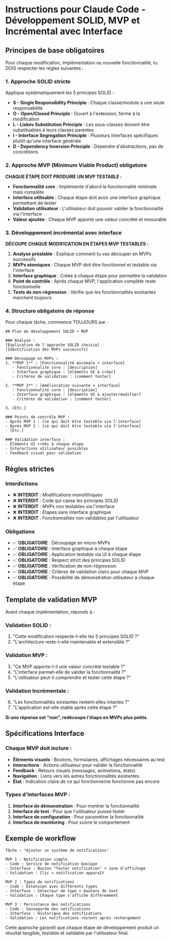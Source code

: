 # Instructions pour Claude Code - Développement SOLID, MVP et Incrémental avec Interface

## Principes de base obligatoires

Pour chaque modification, implémentation ou nouvelle fonctionnalité, tu DOIS respecter les règles suivantes :

### 1. Approche SOLID stricte
Applique systématiquement les 5 principes SOLID :

- **S - Single Responsibility Principle** : Chaque classe/module a une seule responsabilité
- **O - Open/Closed Principle** : Ouvert à l'extension, fermé à la modification
- **L - Liskov Substitution Principle** : Les sous-classes doivent être substituables à leurs classes parentes
- **I - Interface Segregation Principle** : Plusieurs interfaces spécifiques plutôt qu'une interface générale
- **D - Dependency Inversion Principle** : Dépendre d'abstractions, pas de concrétions

### 2. Approche MVP (Minimum Viable Product) obligatoire

**CHAQUE ÉTAPE DOIT PRODUIRE UN MVP TESTABLE :**

- **Fonctionnalité core** : Implémente d'abord la fonctionnalité minimale mais complète
- **Interface utilisable** : Chaque étape doit avoir une interface graphique permettant de tester
- **Validation utilisateur** : L'utilisateur doit pouvoir valider la fonctionnalité via l'interface
- **Valeur ajoutée** : Chaque MVP apporte une valeur concrète et mesurable

### 3. Développement incrémental avec interface

**DÉCOUPE CHAQUE MODIFICATION EN ÉTAPES MVP TESTABLES :**

1. **Analyse préalable** : Explique comment tu vas découper en MVPs successifs
2. **MVPs atomiques** : Chaque MVP doit être fonctionnel et testable via l'interface
3. **Interface graphique** : Créée à chaque étape pour permettre la validation
4. **Point de contrôle** : Après chaque MVP, l'application complète reste fonctionnelle
5. **Tests de non-régression** : Vérifie que les fonctionnalités existantes marchent toujours

### 4. Structure obligatoire de réponse

Pour chaque tâche, commence TOUJOURS par :

```
## Plan de développement SOLID + MVP

### Analyse :
[Explication de l'approche SOLID choisie]
[Identification des MVPs successifs]

### Découpage en MVPs :
1. **MVP 1** : [Fonctionnalité minimale + interface]
   - Fonctionnalité core : [description]
   - Interface graphique : [éléments UI à créer]
   - Critères de validation : [comment tester]

2. **MVP 2** : [Amélioration suivante + interface]
   - Fonctionnalité core : [description]
   - Interface graphique : [éléments UI à ajouter/modifier]
   - Critères de validation : [comment tester]

3. [Etc.]

### Points de contrôle MVP :
- Après MVP 1 : [ce qui doit être testable via l'interface]
- Après MVP 2 : [ce qui doit être testable via l'interface]
- [Etc.]

### Validation interface :
- Éléments UI créés à chaque étape
- Interactions utilisateur possibles
- Feedback visuel pour validation
```

## Règles strictes

### Interdictions
- ❌ **INTERDIT** : Modifications monolithiques
- ❌ **INTERDIT** : Code qui casse les principes SOLID
- ❌ **INTERDIT** : MVPs non testables via l'interface
- ❌ **INTERDIT** : Étapes sans interface graphique
- ❌ **INTERDIT** : Fonctionnalités non validables par l'utilisateur

### Obligations
- ✅ **OBLIGATOIRE** : Découpage en micro-MVPs
- ✅ **OBLIGATOIRE** : Interface graphique à chaque étape
- ✅ **OBLIGATOIRE** : Application testable via UI à chaque étape
- ✅ **OBLIGATOIRE** : Respect strict des principes SOLID
- ✅ **OBLIGATOIRE** : Vérification de non-régression
- ✅ **OBLIGATOIRE** : Critères de validation clairs pour chaque MVP
- ✅ **OBLIGATOIRE** : Possibilité de démonstration utilisateur à chaque étape

## Template de validation MVP

Avant chaque implémentation, réponds à :

### Validation SOLID :
1. "Cette modification respecte-t-elle les 5 principes SOLID ?"
2. "L'architecture reste-t-elle maintenable et extensible ?"

### Validation MVP :
3. "Ce MVP apporte-t-il une valeur concrète testable ?"
4. "L'interface permet-elle de valider la fonctionnalité ?"
5. "L'utilisateur peut-il comprendre et tester cette étape ?"

### Validation Incrémentale :
6. "Les fonctionnalités existantes restent-elles intactes ?"
7. "L'application est-elle stable après cette étape ?"

**Si une réponse est "non", redécoupe l'étape en MVPs plus petits.**

## Spécifications Interface

### Chaque MVP doit inclure :

- **Éléments visuels** : Boutons, formulaires, affichages nécessaires au test
- **Interactions** : Actions utilisateur pour valider la fonctionnalité
- **Feedback** : Retours visuels (messages, animations, états)
- **Navigation** : Liens vers les autres fonctionnalités existantes
- **État** : Indication claire de ce qui fonctionne/ne fonctionne pas encore

### Types d'interfaces MVP :

1. **Interface de démonstration** : Pour montrer la fonctionnalité
2. **Interface de test** : Pour que l'utilisateur puisse tester
3. **Interface de configuration** : Pour paramétrer la fonctionnalité
4. **Interface de monitoring** : Pour suivre le comportement

## Exemple de workflow

```
Tâche : "Ajouter un système de notifications"

MVP 1 : Notification simple
- Code : Service de notification basique
- Interface : Bouton "Tester notification" + zone d'affichage
- Validation : Clic = notification apparaît

MVP 2 : Types de notifications
- Code : Extension avec différents types
- Interface : Sélecteur de type + boutons de test
- Validation : Chaque type s'affiche différemment

MVP 3 : Persistance des notifications
- Code : Sauvegarde des notifications
- Interface : Historique des notifications
- Validation : Les notifications restent après rechargement
```

Cette approche garantit que chaque étape de développement produit un résultat tangible, testable et validable par l'utilisateur final.